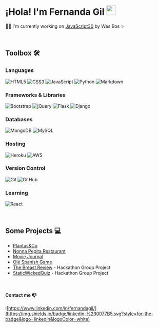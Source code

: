 # ¡Hola! I'm Fernanda Gil <img width="30" src="https://camo.githubusercontent.com/e8e7b06ecf583bc040eb60e44eb5b8e0ecc5421320a92929ce21522dbc34c891/68747470733a2f2f6d656469612e67697068792e636f6d2f6d656469612f6876524a434c467a6361737252346961377a2f67697068792e676966">

👩‍💻  I'm currently working on [JavaScript30](https://javascript30.com/) by Wes Bos ✨


<br>


## Toolbox 🛠️

### Languages

![HTML5](https://img.shields.io/badge/html5-%23E34F26.svg?style=for-the-badge&logo=html5&logoColor=white)
![CSS3](https://img.shields.io/badge/css3-%231572B6.svg?style=for-the-badge&logo=css3&logoColor=white)
![JavaScript](https://img.shields.io/badge/javascript-%23323330.svg?style=for-the-badge&logo=javascript&logoColor=%23F7DF1E)
![Python](https://img.shields.io/badge/python-3670A0?style=for-the-badge&logo=python&logoColor=ffdd54)
![Markdown](https://img.shields.io/badge/markdown-%23000000.svg?style=for-the-badge&logo=markdown&logoColor=white)


### Frameworks & Libraries

![Bootstrap](https://img.shields.io/badge/bootstrap-%23563D7C.svg?style=for-the-badge&logo=bootstrap&logoColor=white)
![jQuery](https://img.shields.io/badge/jquery-%230769AD.svg?style=for-the-badge&logo=jquery&logoColor=white)
![Flask](https://img.shields.io/badge/flask-%23000.svg?style=for-the-badge&logo=flask&logoColor=white)
![Django](https://img.shields.io/badge/django-%23092E20.svg?style=for-the-badge&logo=django&logoColor=white)


### Databases

![MongoDB](https://img.shields.io/badge/MongoDB-%234ea94b.svg?style=for-the-badge&logo=mongodb&logoColor=white)
![MySQL](https://img.shields.io/badge/mysql-%2300f.svg?style=for-the-badge&logo=mysql&logoColor=white)


### Hosting

![Heroku](https://img.shields.io/badge/heroku-%23430098.svg?style=for-the-badge&logo=heroku&logoColor=white)
![AWS](https://img.shields.io/badge/AWS-%23FF9900.svg?style=for-the-badge&logo=amazon-aws&logoColor=white)


### Version Control

![Git](https://img.shields.io/badge/git-%23F05033.svg?style=for-the-badge&logo=git&logoColor=white)
![GitHub](https://img.shields.io/badge/github-%23121011.svg?style=for-the-badge&logo=github&logoColor=white)


### Learning 

![React](https://img.shields.io/badge/react-%2320232a.svg?style=for-the-badge&logo=react&logoColor=%2361DAFB)


<br>


## Some Projects 💻

- [Plantas&Co](https://ms4-plants-shop.herokuapp.com/)
- [Nonna Pepita Restaurant](https://fernandagil.github.io/ms1-nonnapepita-restaurant/)
- [Movie Journal](https://ms3-movie-journal.herokuapp.com/)
- [Olé Spanish Game](https://fernandagil.github.io/ms2-olespanish-game/)
- [The Breast Review](https://deannacarina.github.io/BCAwareness/) - Hackathon Group Project
- [StaticWickedQuiz](https://staticwickedquiz.herokuapp.com/) - Hackathon Group Project


<br>


#### Contact me 📭

![https://www.linkedin.com/in/fernandagil/](https://img.shields.io/badge/linkedin-%230077B5.svg?style=for-the-badge&logo=linkedin&logoColor=white)


<br>

<!--
**fernandagil/fernandagil** is a ✨ _special_ ✨ repository because its `README.md` (this file) appears on your GitHub profile.

Ressources used:
- for badges: https://github.com/Ileriayo/markdown-badges
- for emojis: https://emojipedia.org/



<a href="https://Fernanda">
  <img align="center" src="https://github-readme-stats.vercel.app/api/top-langs/?username=fernandagil&layout=compact&bg_color=0,232526,414345&icon_color=ffffff&title_color=ffffff&text_color=ffffff&line_height=30&v=5" alt="Fernanda's Stats" />
</a>


-->
